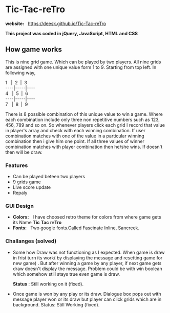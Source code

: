 # Tic-Tac-reTro
**website:** &nbsp; https://deesk.github.io/Tic-Tac-reTro

**This project was coded in jQuery, JavaScript, HTML and CSS**

## How game works

This is nine grid game. Which can be played by two players.
All nine grids are assigned with one unique value form 1 to 9. Starting from top left. In following way, <br>

  1 &nbsp;&nbsp;| &nbsp;2 &nbsp;|&nbsp; 3 <br>
----|-----|---- <br>
  4 &nbsp;&nbsp;| &nbsp;5 &nbsp;|&nbsp; 6 <br>
----|-----|---- <br>
7 &nbsp;&nbsp;| &nbsp;8 &nbsp;|&nbsp; 9 <br>


There is 8 possible combination of this unique value to win a game. Where each combination include only three non repetitive numbers such as 123, 456, 789 and so on.
So whenever players click each grid I record that value in player's array and check with each winning combination. If user combination matches with one of the value  in a particular winning combination then i give him one point. If all three values
of winner combination matches with player combination then he/she wins. If doesn't then will be draw.

### Features
- Can be played beteen two players
- 9 grids game
- Live score update
- Repaly

### GUI Design
- **Colors:** &nbsp; I have choosed retro theme for colors from where game gets its Name **Tic** **Tac** re**Tro**
- **Fonts:**  &nbsp; Two google fonts.Called Fascinate Inline, Sancreek.

### Challanges (solved)
- Some how Draw was not functioning as I expected. When game is draw in frist turn its work( by displaying the
  message and resetting game for new game) . But after winning a game by any player, if next game gets draw doesn't display     the message. Problem could be with win boolean which somehow still stays true even game is draw.

  **Status** : Still working on it (fixed).
- Once game is won by any play or its draw. Dialogue box pops out with message  player won or its draw but
  player can click grids which are in background.
  Status: Still Working (fixed).
